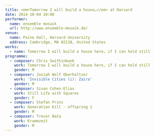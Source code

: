 ```yaml
---
title: <em>Tomorrow I will build a house…</em> at Harvard
date: 2014-10-04 20:00
performer:
  name: ensemble mosaik
  url: http://www.ensemble-mosaik.de/
venue:
  name: Paine Hall, Harvard University
  address: Cambridge, MA 02138, United States
works:
  - name: Tomorrow I will build a house here, if I can hold still
programme:
  - composer: Chris Swithinbank
    work: Tomorrow I will build a house here, if I can hold still
    gender: M
  - composer: Josiah Wolf Oberholtzer
    work: 'Invisible Cities (i): Zaira'
    gender: M
  - composer: Sivan Cohen-Elias
    work: Still Life with Squares
    gender: F
  - composer: Stefan Prins
    work: Generation Kill - offspring 1
    gender: M
  - composer: Trevor Bača
    work: Krummzeit
    gender: M
---
```

